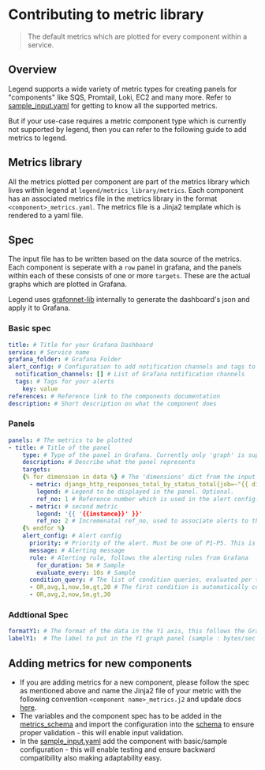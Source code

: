# Contributing to metric library

> The default metrics which are plotted for every component within a service.

## Overview

Legend supports a wide variety of metric types for creating panels for "components" like SQS, Promtail, Loki, EC2 and many more. Refer to [sample_input.yaml](../sample_input.yaml) for getting to know all the supported metrics.

But if your use-case requires a metric component type which is currently not supported by legend, then you can refer to the following guide to add metrics to legend.

## Metrics library

All the metrics plotted per component are part of the metrics library which lives within legend at `legend/metrics_library/metrics`.
Each component has an associated metrics file in the metrics library in the format
`<component>_metrics.yaml`. The metrics file is a Jinja2 template which is rendered to
a yaml file.

## Spec

The input file has to be written based on the data source of the metrics.
Each component is seperate with a `row` panel in grafana, and the panels within each of these
consists of one or more `targets`. These are the actual graphs which are plotted in Grafana.

Legend uses [grafonnet-lib](https://github.com/grafana/grafonnet-lib/tree/v0.1.0) internally to generate the
dashboard's json and apply it to Grafana.

### Basic spec

```yaml
title: # Title for your Grafana Dashboard
service: # Service name
grafana_folder: # Grafana Folder
alert_config: # Configuration to add notification channels and tags to alerts
  notification_channels: [] # List of Grafana notification channels
  tags: # Tags for your alerts
    key: value
references: # Reference link to the components documentation
description: # Short description on what the component does
```

### Panels

```yaml
panels: # The metrics to be plotted
- title: # Title of the panel
    type: # Type of the panel in Grafana. Currently only 'graph' is supported in legend
    description: # Describe what the panel represents
    targets:
    {% for dimension in data %} # The 'dimensions' dict from the input file is passed to the targets
      - metric: django_http_responses_total_by_status_total{job=~"{{ dimension.job }}"} # metric to be plotted. You can use jinja2 templating fill in the vars passed in the input file
        legend: # Legend to be displayed in the panel. Optional.
        ref_no: 1 # Reference number which is used in the alert config. Do not confuse with the ref_id which Grafana creates. 'ref_no' is internal, but when the grafana dashboard is created grafana actually creates a ref id (from A to Z). Legend associates the ref_no to the ref_id and sets the appropriate alert rule on the metric
      - metric: # second metric
        legend: '{{ '{{instance}}' }}'
        ref_no: 2 # Incremenatal ref_no, used to associate alerts to this particular metric
    {% endfor %}
    alert_config: # Alert config
      priority: # Priority of the alert. Must be one of P1-P5. This is configured as a tag in grafana with the key:value - og_priority:<priority>. This priority is associated to the alert/incident in opsgenie automatically
      message: # Alerting message
      rule: # Alerting rule, follows the alerting rules from Grafana
        for_duration: 5m # Sample
        evaluate_every: 10s # Sample
      condition_query: # The list of condition queries, evaluated per target. Follows the same format as described in Grafana alerts
      - OR,avg,1,now,5m,gt,20 # The first condition is automatically converted to 'WHEN' when the alert if being configured in grafana. The ref_no of the target must be filled in the third field to reference which target has to be evaluated against this rule. 
      - OR,avg,2,now,5m,gt,30

```

### Addtional Spec

``` yaml
formatY1: # The format of the data in the Y1 axis, this follows the Grafana standard (sample : Bps, bytes, s, percent)
labelY1:  # The label to put in the Y1 graph panel (sample : bytes/sec , bytes , seconds, percent)
```

## Adding metrics for new components

* If you are adding metrics for a new component, please follow the spec as mentioned above and name the Jinja2 file of your metric with the following convention `<component name>_metrics.j2` and update docs [here](docs/enabling-monitoring.md).
* The variables and the component spec has to be added in the [metrics_schema](../legend/metrics_library/metrics_schema.py) and import the configuration into the [schema](../legend/metrics_library/schema.py) to ensure proper validation - this will enable input validation.
* In the [sample_input.yaml](../sample_input.yaml) add the component with basic/sample configuration - this will enable testing and ensure backward compatibility also making adaptability easy.
